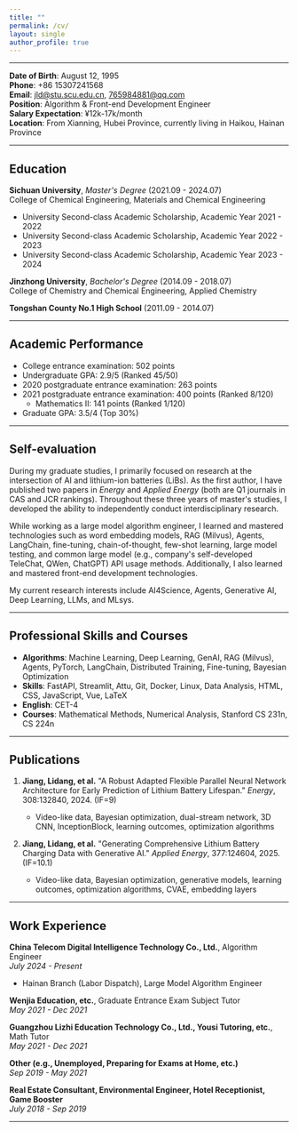 ```yaml
---
title: ""
permalink: /cv/
layout: single
author_profile: true
---
```


<!--
[CV-en <i class="fa fa-file-pdf-o"></i>](/files/Lidang_Jiang_Algorithm_Engineer_15307241568.pdf){: .btn .btn-primary } [CV-zh <i class="fa fa-file-pdf-o"></i>](/files/江李当_算法工程师_15307241568.pdf){: .btn .btn-success } -->
<!-- <div style="text-align: center; display: inline-block; margin-right: 50px;">
  <a href="/files/Lidang_Jiang_Algorithm_Engineer_15307241568.pdf">
    <img src="/images/custom-pdf-icon.svg" alt="CV-en" style="width: 50px; height: auto;">
    <div style="text-align: center;">CV-en</div>
  </a>
</div>

<div style="text-align: center; display: inline-block; margin-right: 50px;">
  <a href="/files/江李当_算法工程师_15307241568.pdf">
    <img src="/images/custom-pdf-icon.svg" alt="CV-zh" style="width: 50px; height: auto;">
    <div style="text-align: center;">CV-zh</div>
  </a>
</div> -->

---

**Date of Birth**: August 12, 1995  
**Phone**: +86 15307241568  
**Email**: jld@stu.scu.edu.cn, 765984881@qq.com  
**Position**: Algorithm & Front-end Development Engineer  
**Salary Expectation**: ¥12k-17k/month  
**Location**: From Xianning, Hubei Province, currently living in Haikou, Hainan Province

<!-- **Homepage**: [https://lidang-jiang.github.io/](https://lidang-jiang.github.io/) -->

---

## Education

**Sichuan University**, _Master's Degree_ (2021.09 - 2024.07)  
College of Chemical Engineering, Materials and Chemical Engineering

- University Second-class Academic Scholarship, Academic Year 2021 - 2022
- University Second-class Academic Scholarship, Academic Year 2022 - 2023
- University Second-class Academic Scholarship, Academic Year 2023 - 2024

**Jinzhong University**, _Bachelor's Degree_ (2014.09 - 2018.07)  
College of Chemistry and Chemical Engineering, Applied Chemistry

**Tongshan County No.1 High School** (2011.09 - 2014.07)

---

## Academic Performance

- College entrance examination: 502 points
- Undergraduate GPA: 2.9/5 (Ranked 45/50)
- 2020 postgraduate entrance examination: 263 points
- 2021 postgraduate entrance examination: 400 points (Ranked 8/120)
  - Mathematics II: 141 points (Ranked 1/120)
- Graduate GPA: 3.5/4 (Top 30%)

---

## Self-evaluation

During my graduate studies, I primarily focused on research at the intersection of AI and lithium-ion batteries (LiBs). As the first author, I have published two papers in _Energy_ and _Applied Energy_ (both are Q1 journals in CAS and JCR rankings). Throughout these three years of master's studies, I developed the ability to independently conduct interdisciplinary research.

While working as a large model algorithm engineer, I learned and mastered technologies such as word embedding models, RAG (Milvus), Agents, LangChain, fine-tuning, chain-of-thought, few-shot learning, large model testing, and common large model (e.g., company's self-developed TeleChat, QWen, ChatGPT) API usage methods. Additionally, I also learned and mastered front-end development technologies.

My current research interests include AI4Science, Agents, Generative AI, Deep Learning, LLMs, and MLsys.

---

## Professional Skills and Courses

- **Algorithms**: Machine Learning, Deep Learning, GenAI, RAG (Milvus), Agents, PyTorch, LangChain, Distributed Training, Fine-tuning, Bayesian Optimization
- **Skills**: FastAPI, Streamlit, Attu, Git, Docker, Linux, Data Analysis, HTML, CSS, JavaScript, Vue, LaTeX
- **English**: CET-4
- **Courses**: Mathematical Methods, Numerical Analysis, Stanford CS 231n, CS 224n

---

## Publications

1. **Jiang, Lidang, et al.** "A Robust Adapted Flexible Parallel Neural Network Architecture for Early Prediction of Lithium Battery Lifespan." _Energy_, 308:132840, 2024. (IF=9)

   - Video-like data, Bayesian optimization, dual-stream network, 3D CNN, InceptionBlock, learning outcomes, optimization algorithms

2. **Jiang, Lidang, et al.** "Generating Comprehensive Lithium Battery Charging Data with Generative AI." _Applied Energy_, 377:124604, 2025. (IF=10.1)
   - Video-like data, Bayesian optimization, generative models, learning outcomes, optimization algorithms, CVAE, embedding layers

---

## Work Experience

**China Telecom Digital Intelligence Technology Co., Ltd.**, Algorithm Engineer  
_July 2024 - Present_

- Hainan Branch (Labor Dispatch), Large Model Algorithm Engineer

**Wenjia Education, etc.**, Graduate Entrance Exam Subject Tutor  
_May 2021 - Dec 2021_

**Guangzhou Lizhi Education Technology Co., Ltd., Yousi Tutoring, etc.**, Math Tutor  
_May 2021 - Dec 2021_

**Other (e.g., Unemployed, Preparing for Exams at Home, etc.)**  
_Sep 2019 - May 2021_

**Real Estate Consultant, Environmental Engineer, Hotel Receptionist, Game Booster**  
_July 2018 - Sep 2019_

---
